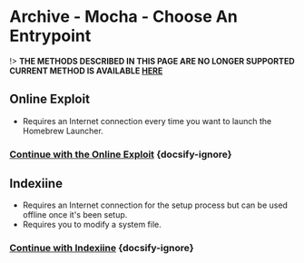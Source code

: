 # Archive - Mocha - Choose An Entrypoint

!> **THE METHODS DESCRIBED IN THIS PAGE ARE NO LONGER SUPPORTED**  
**CURRENT METHOD IS AVAILABLE [HERE](../../introduction)**

## Online Exploit

- Requires an Internet connection every time you want to launch the Homebrew Launcher.

### [**Continue with the Online Exploit**](online-exploit/sd-preparation) {docsify-ignore}

## Indexiine

- Requires an Internet connection for the setup process but can be used offline once it's been setup.
- Requires you to modify a system file.

### [**Continue with Indexiine**](indexiine/sd-preparation) {docsify-ignore}